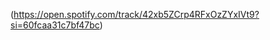 
(https://open.spotify.com/track/42xb5ZCrp4RFxOzZYxIVt9?si=60fcaa31c7bf47bc)




<!---
Terranigma15/Terranigma15 is a ✨ special ✨ repository because its `README.md` (this file) appears on your GitHub profile.
You can click the Preview link to take a look at your changes.
--->
